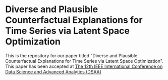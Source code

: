 # Diverse and Plausible Counterfactual Explanations for Time Series via Latent Space Optimization
This is the repository for our paper titled "Diverse and Plausible Counterfactual Explanations for Time Series via Latent Space Optimization". This paper has been accepted at [The 12th IEEE International Conference on Data Science and Advanced Analytics (DSAA)](https://dsaa.ieee.org/2025/)
